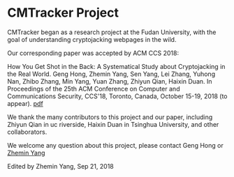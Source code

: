 # CMTracker Project

CMTracker began as a research project at the Fudan University, with the goal of understanding cryptojacking webpages in the wild.

Our corresponding paper was accepted by ACM CCS 2018: 

How You Get Shot in the Back: A Systematical Study about Cryptojacking in the Real World.
Geng Hong, Zhemin Yang, Sen Yang, Lei Zhang, Yuhong Nan, Zhibo Zhang, Min Yang, Yuan Zhang, Zhiyun Qian, Haixin Duan.
In Proceedings of the 25th ACM Conference on Computer and Communications Security, CCS'18, Toronto, Canada, October 15-19, 2018 (to appear).
[pdf](https://yangzhemin.github.io/papers/cmtracker-ccs2018.pdf)

We thank the many contributors to this project and our paper, including Zhiyun Qian in uc riverside, Haixin Duan in Tsinghua University, and other collaborators.

We welcome any question about this project, please contact Geng Hong or [Zhemin Yang](https://yangzhemin.github.io/)

Edited by Zhemin Yang, Sep 21, 2018

